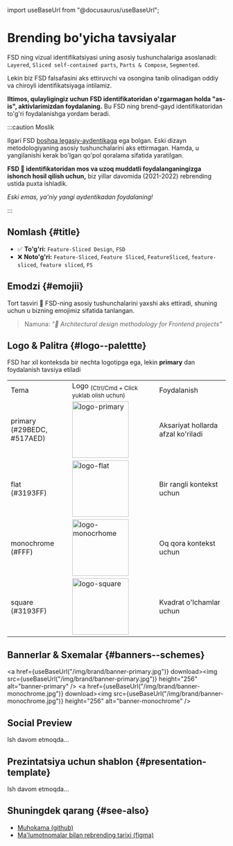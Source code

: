 import useBaseUrl from "@docusaurus/useBaseUrl";

# Brending bo'yicha tavsiyalar

FSD ning vizual identifikatsiyasi uning asosiy tushunchalariga asoslanadi: `Layered`, `Sliced self-contained parts`, `Parts & Compose`, `Segmented`.

Lekin biz FSD falsafasini aks ettiruvchi va osongina tanib olinadigan oddiy va chiroyli identifikatsiyaga intilamiz.

**Iltimos, qulayligingiz uchun FSD identifikatoridan o'zgarmagan holda "as-is", aktivlarimizdan foydalaning.** Bu FSD ning brend-gayd identifikatoridan to'g'ri foydalanishga yordam beradi.

:::caution Moslik

Ilgari FSD [boshqa legasiy-aydentikaga](https://drive.google.com/drive/folders/11Y-3qZ_C9jOFoW2UbSp11YasOhw4yBdl?usp=sharing) ega bolgan. Eski dizayn metodologiyaning asosiy tushunchalarini aks ettirmagan. Hamda, u yangilanishi kerak bo'lgan qo'pol qoralama sifatida yaratilgan.

**FSD 🍰 identifikatoridan mos va uzoq muddatli foydalanganingizga ishonch hosil qilish uchun,** biz yillar davomida (2021-2022) rebrending ustida puxta ishladik.

*Eski emas, ya'niy yangi aydentikadan foydalaning!*

:::

## Nomlash {#title}

- ✅ **To'g'ri:** `Feature-Sliced Design`, `FSD`
- ❌ **Noto'g'ri:** `Feature-Sliced`, `Feature Sliced`, `FeatureSliced`, `feature-sliced`, `feature sliced`, `FS`

## Emodzi {#emojii}

Tort tasviri 🍰 FSD-ning asosiy tushunchalarini yaxshi aks ettiradi, shuning uchun u bizning emojimiz sifatida tanlangan.

> Namuna: *"🍰 Architectural design methodology for Frontend projects"*

## Logo & Palitra {#logo--palettte}

FSD har xil konteksda bir nechta logotipga ega, lekin **primary** dan foydalanish tavsiya etiladi

<!-- FIXME: refactor; use as Brand component for? -->
<!-- FIXME: Fix downloading -->

<table style={{ textAlign: "center" }}>
    <tr>
        <td>Tema</td>
        <td>Logo <sub style={{ color: "gray", display: "block" }}>(Ctrl/Cmd + Click yuklab olish uchun)</sub></td>
        <td>Foydalanish</td>
    </tr>
    <tr>
        <td style={{ color: "#FFF", background: "linear-gradient(135deg, rgba(41,190,220,1) 0%, rgba(81,122,237,1) 100%)" }}>primary <br/> (#29BEDC, #517AED)</td>
        <td><a href={useBaseUrl("/img/brand/logo-primary.png")} download><img src={useBaseUrl("/img/brand/logo-primary.png")} height="130" alt="logo-primary" /></a></td>
        <td>Aksariyat hollarda afzal ko'riladi</td>
    </tr>
    <tr>
        <td style={{ color: "#FFF", background: "#3193FF" }}>flat <br/> (#3193FF)</td>
        <td><a href={useBaseUrl("/img/brand/logo-flat.png")} download><img src={useBaseUrl("/img/brand/logo-flat.png")} height="130" alt="logo-flat" /></a></td>
        <td>Bir rangli kontekst uchun</td>
    </tr>
    <tr>
        <td style={{ color: "#000", background: "#FFF" }}>monochrome <br /> (#FFF)</td>
        <td style={{ color: "#000", background: "#242526" }}><a href={useBaseUrl("/img/brand/logo-monochrome.png")} download><img src={useBaseUrl("/img/brand/logo-monochrome.png")} height="130" alt="logo-monocrhome" /></a></td>
        <td>Oq qora kontekst uchun</td>
    </tr>
    <tr>
        <td style={{ color: "#FFF", background: "#3193FF" }}>square <br/> (#3193FF)</td>
        <td><a href={useBaseUrl("/img/brand/logo-square.png")} download><img src={useBaseUrl("/img/brand/logo-square.png")} height="130" alt="logo-square" /></a></td>
        <td>Kvadrat o'lchamlar uchun</td>
    </tr>
</table>

## Bannerlar & Sxemalar {#banners--schemes}

<a href={useBaseUrl("/img/brand/banner-primary.jpg")} download><img src={useBaseUrl("/img/brand/banner-primary.jpg")} height="256" alt="banner-primary" /></a>
<a href={useBaseUrl("/img/brand/banner-monochrome.jpg")} download><img src={useBaseUrl("/img/brand/banner-monochrome.jpg")} height="256" alt="banner-monochrome" /></a>

## Social Preview

Ish davom etmoqda...

## Prezintatsiya uchun shablon {#presentation-template}

Ish davom etmoqda...

## Shuningdek qarang {#see-also}

- [Muhokama (github)](https://github.com/feature-sliced/documentation/discussions/399)
- [Ma'lumotnomalar bilan rebrending tarixi (figma)](https://www.figma.com/file/RPphccpoeasVB0lMpZwPVR/FSD-Brand?node-id=0%3A1)
